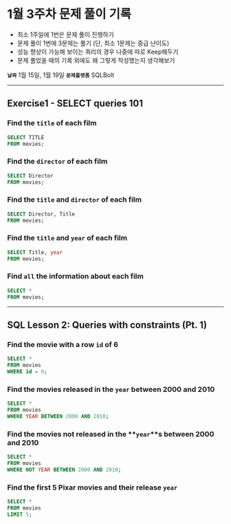 # 1월 3주차 문제 풀이 기록

- 최소 1주일에 1번은 문제 풀이 진행하기
- 문제 풀이 1번에 3문제는 풀기 (단, 최소 1문제는 중급 난이도)
- 성능 향상이 가능해 보이는 쿼리의 경우 나중에 따로 Keep해두기
- 문제 풀었을 때의 기록 외에도 왜 그렇게 작성했는지 생각해보기

**`날짜`**  1월 15일, 1월 19일
**`문제플랫폼`** SQLBolt

---
## Exercise1 - ****SELECT queries 101****

### Find the **`title`** of each film

```sql
SELECT TITLE 
FROM movies;
```

### Find the **`director`** of each film

```sql
SELECT Director
FROM movies;
```

### Find the **`title`** and **`director`** of each film

```sql
SELECT Director, Title
FROM movies;
```

### Find the **`title`** and **`year`** of each film

```sql
SELECT Title, year
FROM movies;
```

### Find **`all`** the information about each film

```sql
SELECT *
FROM movies;
```

---
## ****SQL Lesson 2: Queries with constraints (Pt. 1)****

### Find the movie with a row **`id`** of 6

```sql
SELECT * 
FROM movies
WHERE id = 6;
```

### Find the movies released in the **`year`** between 2000 and 2010

```sql
SELECT *
FROM movies
WHERE YEAR BETWEEN 2000 AND 2010;
```

### Find the movies **not** released in the **`year`**s between 2000 and 2010

```sql
SELECT *
FROM movies
WHERE NOT YEAR BETWEEN 2000 AND 2010;
```

### Find the first 5 Pixar movies and their release **`year`**

```sql
SELECT *
FROM movies
LIMIT 5;
```